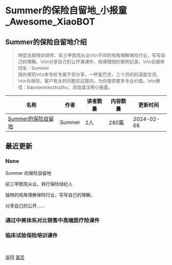 # Summer的保险自留地_小报童_Awesome_XiaoBOT

## Summer的保险自留地介绍
> 明亚总部培训讲师、前三甲医院从业\n\n不同的视角理解保险行业，写写自己的理解。\n\n分享自己的公开课课件、核保理赔的案例记录。\n\n全媒体同名：Summer  
陪你冒险\n\n本专栏专属干货分享，一杯星巴克，三个月的的深度交流。\n\n与保险、客户有关的问题欢迎提问，为你提供更多专业价值。\n\n微信：baoxianxiaozhuzhu，添加请注明小报童。  
  


|名称|作者|读者数量|内容数量|更新时间|
|---|---|---|---|---|
|[Summer的保险自留地](https://xiaobot.net/p/baoxianxiaozhuz?refer=0b133df9-27dc-423b-8101-639049001c13)|Summer|2人|280篇|2024-02-08|

## 最近更新
### None

Summer 的保险自留地

前三甲医院从业，转行保险经纪人

独特的视角理解保险行业，写写自己的理解。

分享自己的公开......

### 通过中美体系对比销售中高端医疗险课件

### 临床试验保险培训课件


<a href="https://github.com/Reno9527/awesome-xiaobot" style="color: white; text-decoration: none;">awesome-xiaobot</a>

返回 [首页](../README.md)
